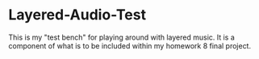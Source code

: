 # Layered-Audio-Test
This is my "test bench" for playing around with layered music. It is a component of what is to be included within my homework 8 final project.
